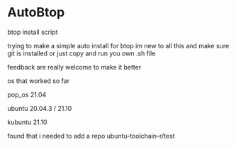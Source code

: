 # AutoBtop
btop install script

trying to make a simple auto install for btop 
im new to all this 
and make sure git is installed or just copy and run you own .sh file

feedback are really welcome to make it better

os that worked so far

pop_os 21.04

ubuntu 20.04.3 / 21.10

kubuntu 21.10


found that i needed to add a repo ubuntu-toolchain-r/test

